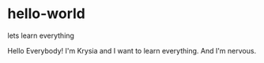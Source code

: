 # hello-world
lets learn everything

Hello Everybody!
I'm Krysia and I want to learn everything. 
And I'm nervous.
